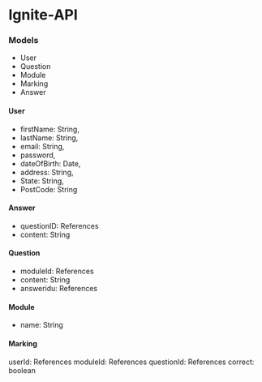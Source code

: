 # Ignite-API
### Models
* User
* Question
* Module
* Marking
* Answer

#### User
* firstName: String,
* lastName: String,
* email: String,
* password,
* dateOfBirth: Date,
* address: String,
* State: String,
* PostCode: String

#### Answer
* questionID: References
* content: String

#### Question
* moduleId: References
* content: String
* answeridu: References

#### Module
* name: String

#### Marking
userId: References
moduleId: References
questionId: References
correct: boolean
